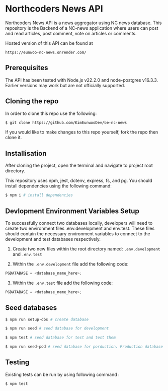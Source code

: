 # Northcoders News API

Northcoders News API is a news aggregator using NC news database.
This repository is the Backend of a NC-news application where users can post and read articles, post comment, vote on articles or comments.

Hosted version of this API can be found at

```
https://eunwoo-nc-news.onrender.com/
```

## Prerequisites

The API has been tested with Node.js v22.2.0 and node-postgres v16.3.3. Earlier versions may work but are not officially supported.

## Cloning the repo

In order to clone this repo use the following:

```bash
$ git clone https://github.com/KimEunwooDev/be-nc-news
```

If you would like to make changes to this repo yourself, fork the repo then clone it.

## Installisation

After cloning the project, open the terminal and navigate to project root directory.

This repository uses npm, jest, dotenv, express, fs, and pg. You should install dependencies using the following command:

```bash
$ npm i # install dependencies
```

## Devlopment Environment Variables Setup

To successfully connect two databases locally, developers will need to create two environment files .env.development and env.test. These files should contain the necessary environment variables to connect to the development and test databases respectively.

1. Create two new files within the root directory named: `.env.development` and `.env.test`

2. Within the `.env.development` file add the following code:

```javascript
PGDATABASE = <database_name_here>;
```

3. Within the `.env.test` file add the following code:

```javascript
PGDATABASE = <database_name_here>;
```

## Seed databases

```bash
$ npm run setup-dbs # create database

$ npm run seed # seed database for development

$ npm test # seed database for test and test them

$ npm run seed-pod # seed database for porduction. Production database must be hosted before seeding.
```

## Testing

Existing tests can be run by using following command :

```bash
$ npm test
```
